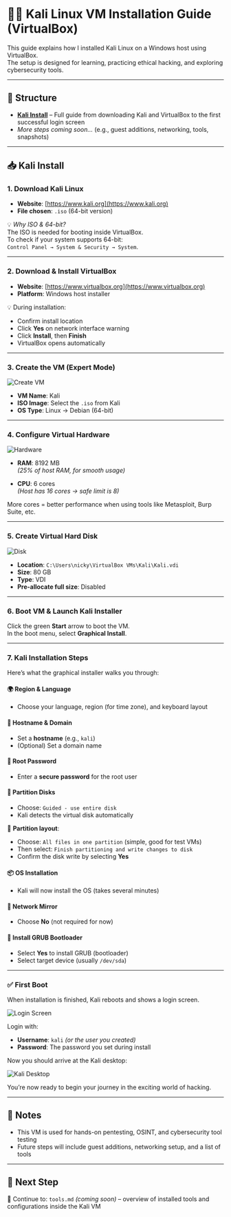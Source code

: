 # 🐱‍💻 Kali Linux VM Installation Guide (VirtualBox)

This guide explains how I installed Kali Linux on a Windows host using VirtualBox.  
The setup is designed for learning, practicing ethical hacking, and exploring cybersecurity tools.

---

## 🧩 Structure

- **[Kali Install](#kali-install)** – Full guide from downloading Kali and VirtualBox to the first successful login screen  
- _More steps coming soon…_ (e.g., guest additions, networking, tools, snapshots)

---

## 📥 Kali Install

### 1. Download Kali Linux

- **Website**: [https://www.kali.org](https://www.kali.org)
- **File chosen**: `.iso` (64-bit version)

💡 _Why ISO & 64-bit?_  
The ISO is needed for booting inside VirtualBox.  
To check if your system supports 64-bit:  
`Control Panel → System & Security → System`.

---

### 2. Download & Install VirtualBox

- **Website**: [https://www.virtualbox.org](https://www.virtualbox.org)
- **Platform**: Windows host installer

💡 During installation:
- Confirm install location
- Click **Yes** on network interface warning
- Click **Install**, then **Finish**
- VirtualBox opens automatically

---

### 3. Create the VM (Expert Mode)

![Create VM](./assets/images/install-kali/kali-install-0.png)

- **VM Name**: Kali  
- **ISO Image**: Select the `.iso` from Kali  
- **OS Type**: Linux → Debian (64-bit)

---

### 4. Configure Virtual Hardware

![Hardware](./assets/images/install-kali/kali-install-1.png)

- **RAM**: 8192 MB  
  _(25% of host RAM, for smooth usage)_

- **CPU**: 6 cores  
  _(Host has 16 cores → safe limit is 8)_

More cores = better performance when using tools like Metasploit, Burp Suite, etc.

---

### 5. Create Virtual Hard Disk

![Disk](./assets/images/install-kali/kali-install-2.png)

- **Location**: `C:\Users\nicky\VirtualBox VMs\Kali\Kali.vdi`  
- **Size**: 80 GB  
- **Type**: VDI  
- **Pre-allocate full size**: Disabled

---

### 6. Boot VM & Launch Kali Installer

Click the green **Start** arrow to boot the VM.  
In the boot menu, select **Graphical Install**.

---

### 7. Kali Installation Steps

Here’s what the graphical installer walks you through:

#### 🌍 Region & Language
- Choose your language, region (for time zone), and keyboard layout

#### 🔡 Hostname & Domain
- Set a **hostname** (e.g., `kali`)
- (Optional) Set a domain name

#### 🔐 Root Password
- Enter a **secure password** for the root user

#### 💽 Partition Disks
- Choose: `Guided - use entire disk`
- Kali detects the virtual disk automatically

🧱 **Partition layout**:
- Choose: `All files in one partition` (simple, good for test VMs)
- Then select: `Finish partitioning and write changes to disk`
- Confirm the disk write by selecting **Yes**

#### 📦 OS Installation
- Kali will now install the OS (takes several minutes)

#### 🔗 Network Mirror
- Choose **No** (not required for now)

#### 🧱 Install GRUB Bootloader
- Select **Yes** to install GRUB (bootloader)
- Select target device (usually `/dev/sda`)

---

### ✅ First Boot

When installation is finished, Kali reboots and shows a login screen.

![Login Screen](./assets/images/install-kali/kali-welcome.png)

Login with:
- **Username**: `kali` _(or the user you created)_
- **Password**: The password you set during install

Now you should arrive at the Kali desktop:

![Kali Desktop](./assets/images/install-kali/kali-home.png)

You’re now ready to begin your journey in the exciting world of hacking.

---

## 📝 Notes

- This VM is used for hands-on pentesting, OSINT, and cybersecurity tool testing  
- Future steps will include guest additions, networking setup, and a list of tools

---

## 🔄 Next Step

🔗 Continue to: `tools.md` _(coming soon)_ – overview of installed tools and configurations inside the Kali VM
